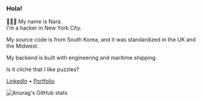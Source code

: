 ### Hola!

🙎🏻‍♀️ My name is Nara. <br>
I'm a hacker in New York City.

My source code is from South Korea, and it was standardized in the UK and the Midwest.

My backend is built with engineering and maritime shipping.

Is it cliché that I like puzzles?

[LinkedIn](https://www.linkedin.com/in/hurricanenara/) • [Portfolio](https://hurricanenara.github.io/)

![Anurag's GitHub stats](https://github-readme-stats.vercel.app/api?username=hurricanenara&show_icons=true&theme=dracula)


<!--
**hurricanenara/hurricanenara** is a ✨ _special_ ✨ repository because its `README.md` (this file) appears on your GitHub profile.

Here are some ideas to get you started:

- 🔭 I’m currently working on ...
- 🌱 I’m currently learning ...
- 👯 I’m looking to collaborate on ...
- 🤔 I’m looking for help with ...
- 💬 Ask me about ...
- 📫 How to reach me: ...
- 😄 Pronouns: ...
- ⚡ Fun fact: ...
-->
